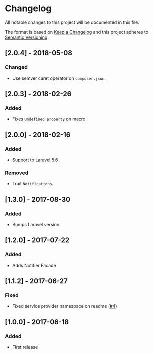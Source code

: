 # Changelog
All notable changes to this project will be documented in this file.

The format is based on [Keep a Changelog](http://keepachangelog.com/)
and this project adheres to [Semantic Versioning](http://semver.org/).

## [2.0.4] - 2018-05-08
### Changed
- Use semver caret operator on `composer.json`.

## [2.0.3] - 2018-02-26
### Added
- Fixes `Undefined property` on macro

## [2.0.0] - 2018-02-16
### Added
- Support to Laravel 5.6

### Removed
- Trait `Notifications`.

## [1.3.0] - 2017-08-30
### Added
- Bumps Laravel version

## [1.2.0] - 2017-07-22
### Added
- Adds Notifier Facade

## [1.1.2] - 2017-06-27
### Fixed
- Fixed service provider namespace on readme ([#4](https://github.com/nunomaduro/laravel-desktop-notifier/pull/4))

## [1.0.0] - 2017-06-18
### Added
- First release
